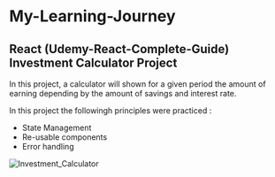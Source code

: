 # My-Learning-Journey
## React (Udemy-React-Complete-Guide) Investment Calculator Project
In this project, a calculator will shown for a given period the amount of earning depending by the amount of savings and interest rate.

In this project the followingh principles were practiced : 
- State Management
- Re-usable components
- Error handling

![Investment_Calculator](https://github.com/ciubiadi/My-Learning-Journey/assets/46215033/9d8a7e6d-51aa-4a7a-866d-ca9c28c14bd0)
